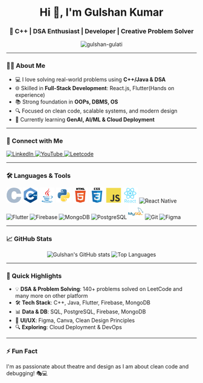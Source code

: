 <h1 align="center">Hi 👋, I'm Gulshan Kumar</h1>
<h3 align="center">🚀 C++ | DSA Enthusiast | Developer | Creative Problem Solver</h3>

<p align="center">
  <img src="https://komarev.com/ghpvc/?username=gulshan-gulati&label=Profile%20views&color=0e75b6&style=flat" alt="gulshan-gulati" />
</p>

---

### 👨‍💻 About Me

- 💻 I love solving real-world problems using **C++/Java & DSA**  
- 🌐 Skilled in **Full-Stack Development**: React.js, Flutter(Hands on experience)  
- 📚 Strong foundation in **OOPs, DBMS, OS**  
- 🔍 Focused on clean code, scalable systems, and modern design  
- 🌱 Currently learning **GenAI, AI/ML & Cloud Deployment**

---

### 🔗 Connect with Me

<p align="left">
  <a href="https://linkedin.com/in/gulshan-22d2004" target="_blank">
    <img src="https://raw.githubusercontent.com/rahuldkjain/github-profile-readme-generator/master/src/images/icons/Social/linked-in-alt.svg" alt="LinkedIn" height="30" width="40" />
  </a>
  <a href="https://www.youtube.com/@gulshangseries" target="_blank">
    <img src="https://raw.githubusercontent.com/rahuldkjain/github-profile-readme-generator/master/src/images/icons/Social/youtube.svg" alt="YouTube" height="30" width="40" />
  </a>
  <a href="https://leetcode.com/gulshangulati" target="_blank">
    <img src="https://raw.githubusercontent.com/rahuldkjain/github-profile-readme-generator/master/src/images/icons/Social/leet-code.svg" alt="Leetcode" height="30" width="40" />
  </a>
</p>

---

### 🛠️ Languages & Tools

<p align="left">
  <img src="https://raw.githubusercontent.com/devicons/devicon/master/icons/c/c-original.svg" alt="C" width="40" height="40"/>
  <img src="https://raw.githubusercontent.com/devicons/devicon/master/icons/cplusplus/cplusplus-original.svg" alt="C++" width="40" height="40"/>
  <img src="https://raw.githubusercontent.com/devicons/devicon/master/icons/java/java-original.svg" alt="Java" width="40" height="40"/>
  <img src="https://raw.githubusercontent.com/devicons/devicon/master/icons/python/python-original.svg" alt="Python" width="40" height="40"/>
  <img src="https://raw.githubusercontent.com/devicons/devicon/master/icons/html5/html5-original-wordmark.svg" alt="HTML5" width="40" height="40"/>
  <img src="https://raw.githubusercontent.com/devicons/devicon/master/icons/css3/css3-original-wordmark.svg" alt="CSS3" width="40" height="40"/>
  <img src="https://raw.githubusercontent.com/devicons/devicon/master/icons/javascript/javascript-original.svg" alt="JavaScript" width="40" height="40"/>
  <img src="https://raw.githubusercontent.com/devicons/devicon/master/icons/react/react-original-wordmark.svg" alt="React" width="40" height="40"/>
  <img src="https://reactnative.dev/img/header_logo.svg" alt="React Native" width="40" height="40"/>
  <img src="https://www.vectorlogo.zone/logos/flutterio/flutterio-icon.svg" alt="Flutter" width="40" height="40"/>
  <img src="https://www.vectorlogo.zone/logos/firebase/firebase-icon.svg" alt="Firebase" width="40" height="40"/>
  <img src="https://www.vectorlogo.zone/logos/mongodb/mongodb-icon.svg" alt="MongoDB" width="40" height="40"/>
  <img src="https://www.vectorlogo.zone/logos/postgresql/postgresql-icon.svg" alt="PostgreSQL" width="40" height="40"/>
  <img src="https://raw.githubusercontent.com/devicons/devicon/master/icons/mysql/mysql-original-wordmark.svg" alt="MySQL" width="40" height="40"/>
  <img src="https://www.vectorlogo.zone/logos/git-scm/git-scm-icon.svg" alt="Git" width="40" height="40"/>
  <img src="https://www.vectorlogo.zone/logos/figma/figma-icon.svg" alt="Figma" width="40" height="40"/>
</p>

---

### 📈 GitHub Stats

<p align="center">
  <img src="https://github-readme-stats.vercel.app/api?username=gulshan-gulati&show_icons=true&theme=react" alt="Gulshan's GitHub stats" />
  <img src="https://github-readme-stats.vercel.app/api/top-langs/?username=gulshan-gulati&layout=compact&theme=react" alt="Top Languages" />
</p>

---

### 🧠 Quick Highlights

- 💡 **DSA & Problem Solving**: 140+ problems solved on LeetCode and many more on other platform  
- 🛠️ **Tech Stack**: C++, Java, Flutter, Firebase, MongoDB  
- 📊 **Data & DB**: SQL, PostgreSQL, Firebase, MongoDB  
- 🎨 **UI/UX**: Figma, Canva, Clean Design Principles  
- 🔍 **Exploring**: Cloud Deployment & DevOps

---

### ⚡ Fun Fact

I'm as passionate about theatre and design as I am about clean code and debugging! 🎭💻
